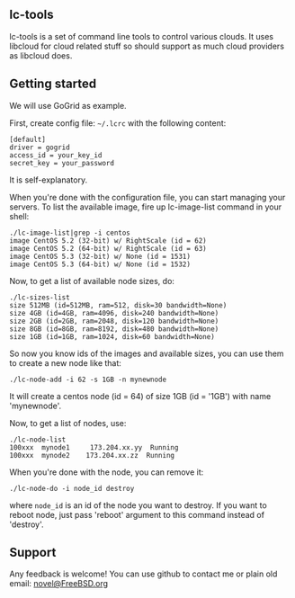 ## lc-tools

lc-tools is a set of command line tools to control various clouds. It
uses libcloud for cloud related stuff so should support as much cloud
providers as libcloud does.

## Getting started

We will use GoGrid as example.

First, create config file: `~/.lcrc` with the following content:

<pre><code>[default]
driver = gogrid
access_id = your_key_id
secret_key = your_password
</code></pre>

It is self-explanatory.

When you're done with the configuration file, you can start managing your
servers. To list the available image, fire up lc-image-list command
in your shell:

<pre><code>./lc-image-list|grep -i centos
image CentOS 5.2 (32-bit) w/ RightScale (id = 62)
image CentOS 5.2 (64-bit) w/ RightScale (id = 63)
image CentOS 5.3 (32-bit) w/ None (id = 1531)
image CentOS 5.3 (64-bit) w/ None (id = 1532)
</code></pre>

Now, to get a list of available node sizes, do:

<pre><code>./lc-sizes-list
size 512MB (id=512MB, ram=512, disk=30 bandwidth=None)
size 4GB (id=4GB, ram=4096, disk=240 bandwidth=None)
size 2GB (id=2GB, ram=2048, disk=120 bandwidth=None)
size 8GB (id=8GB, ram=8192, disk=480 bandwidth=None)
size 1GB (id=1GB, ram=1024, disk=60 bandwidth=None)
</code></pre>

So now you know ids of the images and available sizes, 
you can use them to create a new node like that:

<pre><code>./lc-node-add -i 62 -s 1GB -n mynewnode</code></pre>

It will create a centos node (id = 64) of size 1GB (id = '1GB')
with name 'mynewnode'.

Now, to get a list of nodes, use:

<pre><code>./lc-node-list
100xxx  mynode1     173.204.xx.yy  Running
100xxx  mynode2    173.204.xx.zz  Running
</code></pre>

When you're done with the node, you can remove it:
<pre><code>./lc-node-do -i node_id destroy</code></pre>

where `node_id` is an id of the node you want to destroy. If
you want to reboot node, just pass 'reboot' argument to this
command instead of 'destroy'.

## Support

Any feedback is welcome! You can use github to contact me
or plain old email: novel@FreeBSD.org

